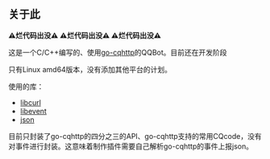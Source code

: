 ## 关于此

**:warning:烂代码出没:warning: :warning:烂代码出没:warning: :warning:烂代码出没:warning:**

这是一个C/C++编写的、使用[go-cqhttp](https://github.com/Mrs4s/go-cqhttp)的QQBot。目前还在开发阶段

只有Linux amd64版本，没有添加其他平台的计划。

使用的库：

- [libcurl](https://github.com/curl/curl/)
- [libevent](https://github.com/libevent/libevent)
- [json](https://github.com/nlohmann/json/#projects-using-json-for-modern-c)

目前只封装了go-cqhttp的四分之三的API、go-cqhttp支持的常用CQcode，没有对事件进行封装。这意味着制作插件需要自己解析go-cqhttp的事件上报json。



